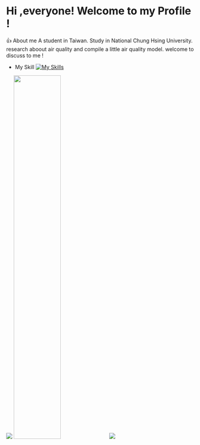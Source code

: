 # Hi ,everyone! Welcome to my Profile !

:+1: About me
A student in Taiwan. Study in National Chung Hsing University.
research aboout air quality and compile a little air quality model.
welcome to discuss to me ! 


* My Skill
[![My Skills](https://skillicons.dev/icons?i=python,c,cpp,linux,mysql)](https://skillicons.dev)




![](http://github-profile-summary-cards.vercel.app/api/cards/profile-details?username=PoPoHsu&theme=algolia)
<img src = "http://github-profile-summary-cards.vercel.app/api/cards/stats?username=PoPoHsu&theme=algolia" width =50%>
![](http://github-profile-summary-cards.vercel.app/api/cards/productive-time?username=PoPoHsu&theme=algolia&utcOffset=8)



